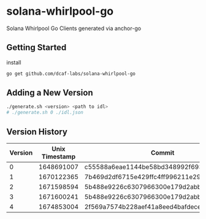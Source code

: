 # solana-whirlpool-go

Solana Whirlpool Go Clients generated via anchor-go

## Getting Started

install

```bash
go get github.com/dcaf-labs/solana-whirlpool-go
```

## Adding a New Version

```bash
./generate.sh <version> <path to idl>
# ./generate.sh 0 ./idl.json
```

## Version History

| Version | Unix Timestamp | Commit                                   |     |     |
| ------- | -------------- | ---------------------------------------- | --- | --- |
| 0       | 1648691007     | c55588a6eae1144be58bd348992f693e8b5ddc01 |     |     |
| 1       | 1670122365     | 7b469d2df6715e429ffc4ff996211e2976972a92 |     |     |
| 2       | 1671598594     | 5b488e9226c6307966300e179d2abb367011d307 |     |     |
| 3       | 1671600241     | 5b488e9226c6307966300e179d2abb367011d307 |     |     |
| 4       | 1674853004     | 2f569a7574b228aef41a8eed4bafdece6669346b |     |     |

